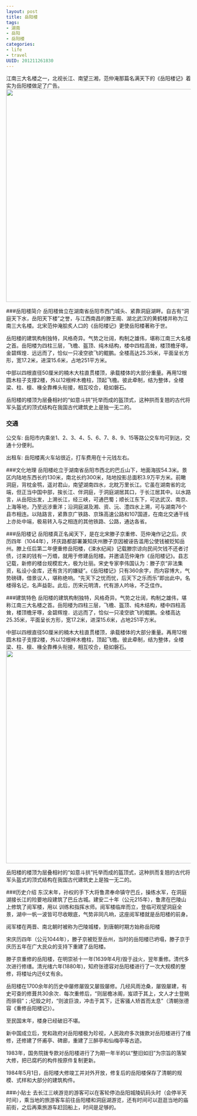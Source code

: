 ```yaml
---
layout: post
title: 岳阳楼
tags: 
- 湖南
- 岳阳
- 岳阳楼
categories:
- life
- travel
UUID: 201211261830
---
```


江南三大名楼之一，北视长江、南望三湘，范仲淹那篇名满天下的《岳阳楼记》着实为岳阳楼做足了广告。
<a href="{{site.static_url}}/assets/images/life/yueyanglou/yueyanglou.jpg" alt="岳阳楼">
<img src="{{site.static_url}}/assets/images/life/yueyanglou/yueyanglou.jpg" width="580px"/>
</a>

###岳阳楼简介
岳阳楼耸立在湖南省岳阳市西门城头、紧靠洞庭湖畔。自古有“洞庭天下水，岳阳天下楼”之誉，与江西南昌的滕王阁、湖北武汉的黄鹤楼并称为江南三大名楼。北宋范仲淹脍炙人口的《岳阳楼记》更使岳阳楼著称于世。

岳阳楼的建筑构制独特，风格奇异。气势之壮阔，构制之雄伟，堪称江南三大名楼之首。岳阳楼为四柱三层，飞檐、盔顶、纯木结构，楼中四柱高耸，楼顶檐牙啄，金碧辉煌．远远而了，恰似一只凌空欲飞的鲲鹏。全楼高达25.35米，平面呈长方形，宽17.2米，进深15.6米，占地251平方米。 　　

中部以四根直径50厘米的楠木大柱直贯楼顶，承载楼体的大部分重量。再用12根圆木柱子支撑2楼，外以12根梓木檐柱，顶起飞檐。彼此牵制，结为整体，全楼梁、柱、檩、椽全靠榫头衔接，相互咬合，稳如磐石。 　　

岳阳楼的楼顶为层叠相衬的“如意斗拱”托举而成的盔顶式，这种拱而复翘的古代将军头盔式的顶式结构在我国古代建筑史上是独一无二的。

### 交通
公交车:
岳阳市内乘坐1、2、3、4、5、6、7、8、9、15等路公交车均可到达，交通十分便利。

出租车:
岳阳楼离火车站很近，打车费用在十元钱左右。

###文化地理
岳阳楼屹立于湖南省岳阳市西北的巴丘山下，地面海拔54.3米。景区内陆地东西长约130米，南北长约300米，陆地投影总面积3.9万平方米。前瞰洞庭，背枕金鹗，遥对君山，南望湖南四水，北眈万里长江。它虽在湖南省的北端，但正当中国中部，挨长江、伴洞庭，于洞庭湖居其口，于长江居其中。以水路言，从岳阳出发，上溯长江，经三峡，可通巴蜀；顺长江东下，可达武汉、南京、上海等地，乃至远涉重洋；沿洞庭湖及湘、资、沅、澧四水上溯，可与湖南76个县市相连。以陆路言，紧靠京广铁路、京珠高速公路和107国道，在南北交通干线上亦处中端，极易转入与之相连的其他铁路、公路，通达各省。

###岳阳楼记
岳阳楼真正名闻天下，是在北宋滕子京重修、范仲淹作记之后。庆历四年（1044年），环庆路都部署兼知庆州滕子京因被诬告滥用公使钱被贬知岳州。滕上任后第二年便重修岳阳楼，《涑水纪闻》记载滕宗谅向民间欠钱不还者讨债，讨来的钱有一万缗，就用于修建岳阳楼。并邀请范仲淹作《岳阳楼记》。县志记载，新修的楼台规模宏大，极为壮丽。宋史专家李伟国认为：滕子京“非法集资，私设小金库，还有贪污的嫌疑”。《岳阳楼记》只有360余字，而内容博大，气势磅礴，借景议人，堪称绝响。“先天下之忧而忧，后天下之乐而乐”即出此中。名楼得名记，名声益彰。此后，历宋元明清，代有游人吟咏，不乏佳作。

###建筑特色
岳阳楼的建筑构制独特，风格奇异。气势之壮阔，构制之雄伟，堪称江南三大名楼之首。岳阳楼为四柱三层，飞檐、盔顶、纯木结构，楼中四柱高耸，楼顶檐牙啄，金碧辉煌．远远而了，恰似一只凌空欲飞的鲲鹏。全楼高达25.35米，平面呈长方形，宽17.2米，进深15.6米，占地251平方米。 　

中部以四根直径50厘米的楠木大柱直贯楼顶，承载楼体的大部分重量。再用12根圆木柱子支撑2楼，外以12根梓木檐柱，顶起飞檐。彼此牵制，结为整体，全楼梁、柱、檩、椽全靠榫头衔接，相互咬合，稳如磐石。 　　
<a href="{{site.static_url}}/assets/images/life/yueyanglou/yueyanglou-tf.jpg" alt="岳阳楼">
<img src="{{site.static_url}}/assets/images/life/yueyanglou/yueyanglou-tf.jpg" width="580px"/>
</a>

岳阳楼的楼顶为层叠相衬的“如意斗拱”托举而成的盔顶式，这种拱而复翘的古代将军头盔式的顶式结构在我国古代建筑史上是独一无二的。

###历史介绍
东汉末年，孙权的手下大将鲁肃奉命镇守巴丘，操练水军，在洞庭湖接长江的险要地段建筑了巴丘古城。建安二十年（公元215年），鲁肃在巴陵山上修筑了阅军楼，用以 训练和指挥水师。阅军楼临岸而立，登临可观望洞庭全景，湖中一帆一波皆可尽收眼底，气势非同凡响，这座阅军楼就是岳阳楼的前身。　

阅军楼在两晋、南北朝时被称为巴陵城楼，到唐朝时期方始称岳阳楼

宋庆历四年（公元1044年），滕子京被贬至岳州，当时的岳阳楼已坍塌，滕子京于庆历五年在广大民众的支持下重建了岳阳楼。 　　

滕子京重修的岳阳楼，在明崇祯十一年(1639年4月)毁于战火，翌年重修。清代多次进行修缮。清光绪六年(1880年)，知府张德容对岳阳楼进行了一次大规模的整修，将楼址内迁6丈有余。 　　

岳阳楼在1700余年的历史中屡修屡毁又屡毁屡修。几经风雨沧桑，屡毁屡建，有史可查的修葺共30余次．每次重修后，“则层檐冰阁，岌颂于其上，文人才士登眺而徘徊”；;圮毁之时，“则波巨浪，冲击于其下，迁客骚人矫首而太息”（清朝张德容《重修岳阳楼记》）。 　　

至民国末年，楼身已经破旧不堪。 　　

新中国成立后，党和政府对岳阳楼极为珍视，人民政府多次拨款对岳阳楼进行了维修，还修建了怀甫亭、碑廊，重建了三醉亭和仙梅亭等古迹。 　　

1983年，国务院拨专款对岳阳楼进行了为期一年半的以“整旧如旧”为宗旨的落架大修，把已腐朽的构件按原件复制更新。 　　

1984年5月1日，岳阳楼大修竣工并对外开放，修复后的岳阳楼保存了清朝的规模、式样和大部分的建筑构件。

###小贴士
去长江三峡游览的游客可以在客轮停泊岳阳城陵矶码头时（会停半天时间），乘当地的旅游客车前往岳阳楼和洞庭湖游览，还有时间可以逛逛当地的庙前街，之后再乘旅游车赶回船上，时间是足够的。
